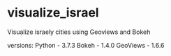 # visualize_israel
Visualize israely cities using Geoviews and Bokeh

versions:
Python - 3.7.3
Bokeh - 1.4.0
GeoViews - 1.6.6

